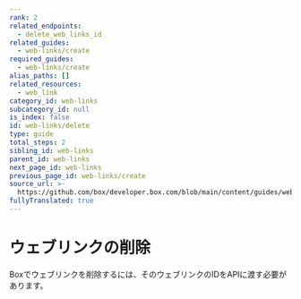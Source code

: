 ```yaml
---
rank: 2
related_endpoints:
  - delete_web_links_id
related_guides:
  - web-links/create
required_guides:
  - web-links/create
alias_paths: []
related_resources:
  - web_link
category_id: web-links
subcategory_id: null
is_index: false
id: web-links/delete
type: guide
total_steps: 2
sibling_id: web-links
parent_id: web-links
next_page_id: web-links
previous_page_id: web-links/create
source_url: >-
  https://github.com/box/developer.box.com/blob/main/content/guides/web-links/delete.md
fullyTranslated: true
---
```

# ウェブリンクの削除

Boxでウェブリンクを削除するには、そのウェブリンクのIDをAPIに渡す必要があります。

<Samples id="delete_web_links_id">

</Samples>
